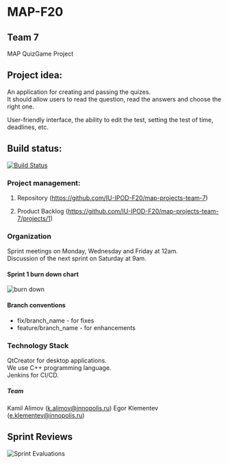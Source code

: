 # MAP-F20
## Team 7
MAP QuizGame Project

## Project idea:
An application for creating and passing the quizes.  
It should allow users to read the question, read the answers and choose the right one.  

User-friendly interface, the ability to edit the test, setting the test of time, deadlines, etc.  

## Build status:
[![Build Status](http://3.139.81.165:8080/buildStatus/icon?job=QuizGame)](http://3.139.81.165:8080/job/QuizGame/)

### Project management:
1. Repository (https://github.com/IU-IPOD-F20/map-projects-team-7)

2. Product Backlog (https://github.com/IU-IPOD-F20/map-projects-team-7/projects/1)

### Organization
Sprint meetings on Monday, Wednesday and Friday at 12am.  
Discussion of the next sprint on Saturday at 9am.  

#### Sprint 1 burn down chart

![burn down](<https://imgur.com/iifr9X6>)


#### Branch conventions
- fix/branch_name  -  for fixes
- feature/branch_name  -  for enhancements

### Technology Stack
QtCreator for desktop applications.  
We use C++ programming language.  
Jenkins for CI/CD.  

##### Team
Kamil Alimov (k.alimov@innopolis.ru)
Egor Klementev (e.klementev@innopolis.ru)

## Sprint Reviews

![Sprint Evaluations](https://docs.google.com/spreadsheets/d/e/2PACX-1vTXIhfQzTkLutk3Wp2zWwAcCXQe7GZCZGWMZHp4nMPAgInjsxWohwH5hxwd4N9iyATx-H-QBAiTGWlj/pubchart?oid=1769063513&format=image)
